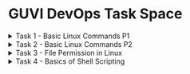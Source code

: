 # GUVI DevOps Task Space

<details> <summary> Task 1 - Basic Linux Commands P1 </summary>
<p>

 Dated : 2022-08-28

 1. Create a text file containing 2 paragraphs. It can be anything. and Use grep command to search based on a particular word, pattern, wildcard (for e.g., search for a name that contains ram like *ram*).
 2. Use cat >> operator to append data at the end of the file.
 3. Use cp command to make a copy of the file.
 4. Use mv command within the same folder to rename the file.
 5. Use mv command to move the file to a different directory User
 6. Type sudo su and go to admistration mode Create a new user.
 7. Play with file permissions on the text file that was just created

 [Output](https://github.com/abhinavbharadwajr/guviWorkspace/blob/master/Task1/Task1Output.txt)
</p>
</details>

<details> <summary> Task 2 - Basic Linux Commands P2 </summary>
<p>

 Dated : 2022-09-10

 Create a file with provided contents. Replace the word "guvi" with "technologies" and take output in new file.

 [Output](https://github.com/abhinavbharadwajr/guviWorkspace/blob/master/Task2/Task2Output.txt)
</p>
</details>

<details> <summary> Task 3 - File Permission in Linux </summary>
<p>

 Dated : 2022-09-11

 1. Create a folder and remove the read, write and execute permission for all users except the file's owner
 2. Create a file with. txt extension. Change the permission set of that file, so that any user can read it, group can read/write and owner can read/write/execute it.
 3. Create 10 files with .txt extension and rename top 5files to .yml extension

 [Output](https://github.com/abhinavbharadwajr/guviWorkspace/blob/master/Task3/Task3Output.txt)
</p>
</details>

<details> <summary> Task 4 - Basics of Shell Scripting </summary>
<p>

 Dated : 2022-10-01

 1. Write a shell script to create 10 files in a directory , and that adds an extension “.new” to all the files in a directory.
 2. Declare two variables NEW_COLOR and OLD_COLOR
        --> If value of NEW_COLOR matches with the OLD_COLOR, then print output "My Shell script is correct and color matches", if NEW_COLOR doesnt match with OLD_COLOR, then print "My shell script is correct but color does not match, else print "My shell Script is wrong"
        
        > Note: Value of NEW_COLOR and OLD_COLOR must be given by user when run time.
 3. Write a shell script program that displays the current time and date.

 [Output](https://github.com/abhinavbharadwajr/guviWorkspace/blob/master/Task4/Task4Output.txt)
</p>
</details>